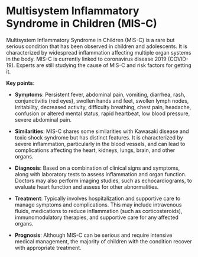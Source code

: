 # Multisystem Inflammatory Syndrome in Children (MIS-C)

Multisystem Inflammatory Syndrome in Children (MIS-C) is a rare but serious condition that has been observed in children and adolescents. It is characterized by widespread inflammation affecting multiple organ systems in the body. MIS-C is currently linked to coronavirus disease 2019 (COVID-19). Experts are still studying the cause of MIS-C and risk factors for getting it.

**Key points**:

* **Symptoms**: Persistent fever, abdominal pain, vomiting, diarrhea, rash, conjunctivitis (red eyes), swollen hands and feet, swollen lymph nodes, irritability, decreased activity, difficulty breathing, chest pain, headache, confusion or altered mental status, rapid heartbeat, low blood pressure, severe abdominal pain.

* **Similarities**: MIS-C shares some similarities with Kawasaki disease and toxic shock syndrome but has distinct features. It is characterized by severe inflammation, particularly in the blood vessels, and can lead to complications affecting the heart, kidneys, lungs, brain, and other organs.

* **Diagnosis**: Based on a combination of clinical signs and symptoms, along with laboratory tests to assess inflammation and organ function. Doctors may also perform imaging studies, such as echocardiograms, to evaluate heart function and assess for other abnormalities.

* **Treatment**: Typically involves hospitalization and supportive care to manage symptoms and complications. This may include intravenous fluids, medications to reduce inflammation (such as corticosteroids), immunomodulatory therapies, and supportive care for any affected organs.

* **Prognosis**: Although MIS-C can be serious and require intensive medical management, the majority of children with the condition recover with appropriate treatment.